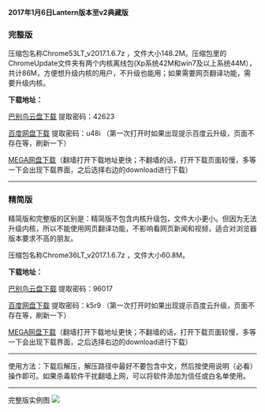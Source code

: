 **2017年1月6日Lantern版本至v2典藏版**

### 完整版

压缩包名称Chrome53LT_v2017.1.6.7z ，文件大小148.2M。压缩包里的ChromeUpdate文件夹有两个内核离线包(Xp系统42M和win7及以上系统44M），共计86M，方便想升级内核的用户，不升级也能用；如果需要网页翻译功能，需要升级内核。

**下载地址：**

[巴别鸟云盘下载](http://www.babel.cc/share.do?s=547362294429627) 提取密码：42623

[百度网盘下载](http://pan.baidu.com/s/1b5Eg5C) 提取密码：u48i （第一次打开时如果出现提示百度云升级，页面不存在等，刷新一下）

[MEGA网盘下载](https://mega.nz/#!d5AyDBYQ!cdwvhAGKzlpnN9lPwA81ms8JxbkM5ATnis3HS4lwuEw)（翻墙打开下载地址更快；不翻墙的话，打开下载页面较慢，多等一下会出现下载界面，之后选择右边的download进行下载）

***

### 精简版

精简版和完整版的区别是：精简版不包含内核升级包，文件大小更小。但因为无法升级内核，所以不能使用网页翻译功能，不影响看网页新闻和视频，适合对浏览器版本要求不高的朋友。

压缩包名称Chrome36LT_v2017.1.6.7z ，文件大小60.8M。

**下载地址：**

[巴别鸟云盘下载](http://www.babel.cc/share.do?s=2965619813187789) 提取密码：96017

[百度网盘下载](http://pan.baidu.com/s/1geGZoGz) 提取密码：k5r9 （第一次打开时如果出现提示百度云升级，页面不存在等，刷新一下）

[MEGA网盘下载](https://mega.nz/#!ho4Cha7L!ronchqMcEVH2wysVkrutL5zi8NoKFB7_xcsb6o3gdvg)（翻墙打开下载地址更快；不翻墙的话，打开下载页面较慢，多等一下会出现下载界面，之后选择右边的download进行下载）

***

使用方法：下载后解压，解压路径中最好不要包含中文，然后按使用说明（必看）操作即可。如果杀毒软件干扰翻墙上网，可以将软件添加为信任或白名单使用。


***
完整版实例图
![](https://raw.githubusercontent.com/Alvin9999/pac2/master/lantern使用说明3.png)
